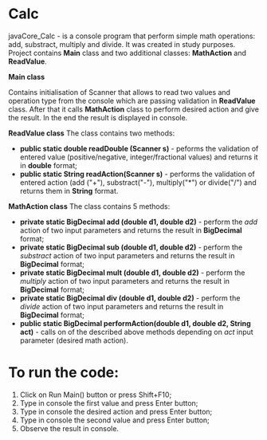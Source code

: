 # Calc
javaCore_Calc - is a console program that perform simple math operations: add, substract, multiply and divide.
It was created in study purposes.
Project contains **Main** class and two additional classes: **MathAction** and **ReadValue**.

   **Main class**

Contains initialisation of Scanner that allows to read two values and operation type from the console which are 
passing validation in **ReadValue** class. After that it calls **MathAction** class to perform desired action and give the result.
In the end the result is displayed in console.

**ReadValue class**
The class contains two methods:
* **public static double readDouble (Scanner s)** - peforms the validation of entered value (positive/negative, integer/fractional values)
and returns it in **double** format;
* **public static String readAction(Scanner s)** - performs the validation of entered action (add ("+"), substract("-"), multiply("*") or divide("/")
and returns them in **String** format.

**MathAction class**
The class contains 5 methods:
* **private static BigDecimal add (double d1, double d2)** - perform the *add* action of two input parameters 
and returns the result in **BigDecimal** format;
* **private static BigDecimal sub (double d1, double d2)** - perform the *substract* action of two input parameters 
and returns the result in **BigDecimal** format;
* **private static BigDecimal mult (double d1, double d2)** - perform the *multiply* action of two input parameters 
and returns the result in **BigDecimal** format;
* **private static BigDecimal div (double d1, double d2)** - perform the *divide* action of two input parameters 
and returns the result in **BigDecimal** format;
* **public static BigDecimal performAction(double d1, double d2, String act)** - calls on of the described above methods depending on 
*act* input parameter (desired math action).

# To run the code:

1. Click on Run Main() button or press Shift+F10;
2. Type in console the first value and press Enter button;
3. Type in console the desired action and press Enter button;
4. Type in console the second value and press Enter button;
5. Observe the result in console.

